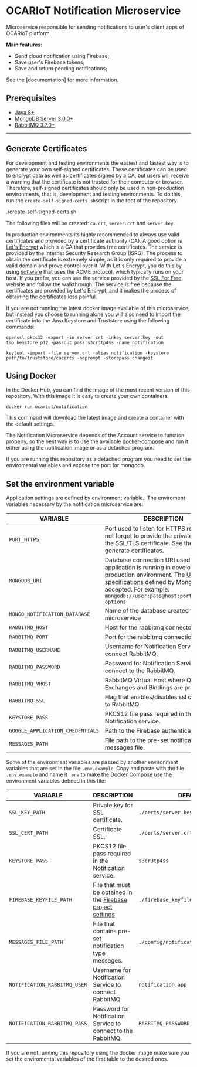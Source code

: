 # OCARIoT Notification Microservice

Microservice responsible for sending notifications to user's client apps of OCARIoT platform.

**Main features:**

-   Send cloud notification using Firebase;
-   Save user's Firebase tokens;
-   Save and return pending notifications;

See the  [documentation] for more information.

## Prerequisites

-   [Java 8+](https://www.oracle.com/java/technologies/javase-downloads.html)
-   [MongoDB Server 3.0.0+](https://www.mongodb.com/download-center/community)
-   [RabbitMQ 3.7.0+](https://www.rabbitmq.com/download.html)

----------
## Generate Certificates

For development and testing environments the easiest and fastest way is to generate your own self-signed certificates. These certificates can be used to encrypt data as well as certificates signed by a CA, but users will receive a warning that the certificate is not trusted for their computer or browser. Therefore, self-signed certificates should only be used in non-production environments, that is, development and testing environments. To do this, run the  `create-self-signed-certs.sh`script in the root of the repository.

./create-self-signed-certs.sh

The following files will be created:  `ca.crt`,  `server.crt`  and  `server.key`.

In production environments its highly recommended to always use valid certificates and provided by a certificate authority (CA). A good option is  [Let's Encrypt](https://letsencrypt.org/)  which is a CA that provides free certificates. The service is provided by the Internet Security Research Group (ISRG). The process to obtain the certificate is extremely simple, as it is only required to provide a valid domain and prove control over it. With Let's Encrypt, you do this by using  [software](https://certbot.eff.org/)  that uses the ACME protocol, which typically runs on your host. If you prefer, you can use the service provided by the  [SSL For Free](https://www.sslforfree.com/)  website and follow the walkthrough. The service is free because the certificates are provided by Let's Encrypt, and it makes the process of obtaining the certificates less painful.

If you are not running the latest docker image available of this microservice, but instead you choose to running alone you will also need to import the certificate into the Java Keystore and Truststore  using the following commands:

`openssl pkcs12 -export -in server.crt -inkey server.key -out tmp_keystore.p12 -passout pass:s3cr3tp4ss -name notification`

`keytool -import -file server.crt -alias notification -keystore path/to/truststore/cacerts -noprompt -storepass changeit`


## Using Docker

In the Docker Hub, you can find the image of the most recent version of this repository. With this image it is easy to create your own containers.

`docker run ocariot/notification`

This command will download the latest image and create a container with the default settings.

The Notification Microservice depends of the Account service to function properly, so the best way is to use the available [docker-compose](https://github.com/ocariot/docker-compose) and run it either using the notification image or as a detached program.

If you are running this repository as a detached program you need to set the enviromental variables and expose the port for mongodb.

## Set the environment variable

Application settings are defined by environment variable.. The enviroment variables necessary by the notification microservice are:

|VARIABLE  | DESCRIPTION |DEFAULT|
|--|--|--|
| `PORT_HTTPS`| Port used to listen for HTTPS requests. Do not forget to provide the private key and the SSL/TLS certificate. See the topic generate certificates.| `10001` |
| `MONGODB_URI` |Database connection URI used if the application is running in development or production environment. The [URI specifications](https://docs.mongodb.com/manual/reference/connection-string) defined by MongoDB are accepted. For example: `mongodb://user:pass@host:port/database?options` | `mongodb://${NOTIFICATION_DB_USER}:${NOTIFICATION_DB_PASS}@mongo-notification:27017/notification?ssl=true`|
| `MONGO_NOTIFICATION_DATABASE`| Name of the database created for the microservice| `notification`|
| `RABBITMQ_HOST`| Host for the rabbitmq connecton  |`rabbitmq` |
| `RABBITMQ_PORT`| Port for the rabbitmq connection|`${RABBITMQ_PORT:-5672}`|
| `RABBITMQ_USERNAME`| Username for Notification Service to connect RabbitMQ.| `${NOTIFICATION_RABBITMQ_USER}`|
| `RABBITMQ_PASSWORD`| Password for Notification Service to connect to the RabbitMQ. | `${NOTIFICATION_RABBITMQ_PASS}`|
| `RABBITMQ_VHOST` |RabbitMQ Virtual Host where Queues, Exchanges and Bindings are present. | `ocariot`|
| `RABBITMQ_SSL`| Flag that enables/disables ssl connection to RabbitMQ.|`false` |
| `KEYSTORE_PASS` | PKCS12 file pass required in the Notification service. | `${KEYSTORE_PASS}`|
| `GOOGLE_APPLICATION_CREDENTIALS`|Path to the Firebase authentication file. |`/etc/keys/firebase_keyfile.json` |
| `MESSAGES_PATH`| File path to the pre-set notification messages file.| `/etc/keys/messages.json`|


Some of the environment variables are passed by another environment variables that are set in the file `.env.example`.
Copy and paste with the file `.env.example` and name it `.env` to make the Docker Compose use the environment variables defined in this file:

|VARIABLE  | DESCRIPTION |DEFAULT|
|--|--|--|
| `SSL_KEY_PATH` |Private key for SSL certificate. | `./certs/server.key` |
| `SSL_CERT_PATH`| Certificate SSL. | `./certs/server.crt`|
|`KEYSTORE_PASS` | PKCS12 file pass required in the Notification service. | `s3cr3tp4ss`|
|`FIREBASE_KEYFILE_PATH` |File that must be obtained in the [Firebase project settings](https://firebase.google.com/docs/admin/setup?gclid=CjwKCAjw-YT1BRAFEiwAd2WRtkXLw8yNy11nuoWcGTH1mvwYSucmcuzJ9SXDSvBO-jDqX-8kA3efjxoCxdUQAvD_BwE#java). |`./firebase_keyfile.json` |
| `MESSAGES_FILE_PATH`|File that contains pre-set notification type messages. | `./config/notification/messages.json`|
| `NOTIFICATION_RABBITMQ_USER`| Username for Notification Service to connect RabbitMQ.|`notification.app` |
| `NOTIFICATION_RABBITMQ_PASS`| Password for Notification Service to connect to the RabbitMQ.|`RABBITMQ_PASSWORD` |

 If you are not running this repository using the docker image make sure you set the enviromental variables of the first table to the desired ones. 